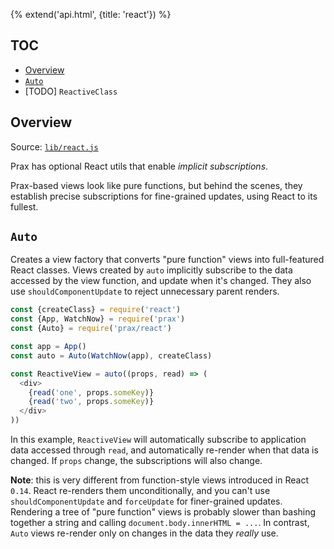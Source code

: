 {% extend('api.html', {title: 'react'}) %}

## TOC

* [Overview]({{url(path)}}/#overview)
* [`Auto`]({{url(path)}}/#-auto-)
* [TODO] `ReactiveClass`

## Overview

Source:
<a href="https://github.com/Mitranim/prax/blob/master/lib/react.js" target="_blank">
`lib/react.js` <span class="fa fa-github"></span>
</a>

Prax has optional React utils that enable _implicit subscriptions_.

Prax-based views look like pure functions, but behind the scenes, they establish
precise subscriptions for fine-grained updates, using React to its fullest.

## `Auto`

Creates a view factory that converts "pure function" views into full-featured
React classes. Views created by `auto` implicitly subscribe to the data accessed
by the view function, and update when it's changed. They also use
`shouldComponentUpdate` to reject unnecessary parent renders.

```js
const {createClass} = require('react')
const {App, WatchNow} = require('prax')
const {Auto} = require('prax/react')

const app = App()
const auto = Auto(WatchNow(app), createClass)

const ReactiveView = auto((props, read) => (
  <div>
    {read('one', props.someKey)}
    {read('two', props.someKey)}
  </div>
))
```

In this example, `ReactiveView` will automatically subscribe to application data
accessed through `read`, and automatically re-render when that data is changed.
If `props` change, the subscriptions will also change.

**Note**: this is very different from function-style views introduced in React
`0.14`. React re-renders them unconditionally, and you can't use
`shouldComponentUpdate` and `forceUpdate` for finer-grained updates. Rendering a
tree of "pure function" views is probably slower than bashing together a string
and calling `document.body.innerHTML = ...`. In contrast, `Auto` views re-render
only on changes in the data they _really_ use.

